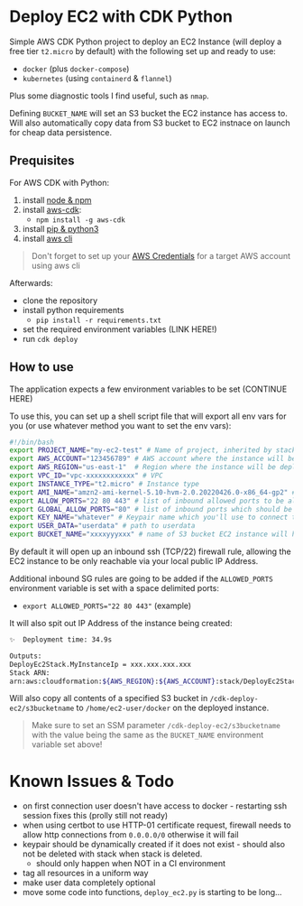 # Deploy EC2 with CDK Python
Simple AWS CDK Python project to deploy an EC2 Instance (will deploy a free tier `t2.micro` by default) with the following set up and ready to use:
* `docker` (plus `docker-compose`)
* `kubernetes` (using `containerd` & `flannel`)

Plus some diagnostic tools I find useful, such as `nmap`.

Defining `BUCKET_NAME` will set an S3 bucket the EC2 instance has access to. Will also automatically copy data from S3 bucket to EC2 instnace on launch for cheap data persistence.

## Prequisites
For AWS CDK with Python:
1. install [node & npm](https://docs.npmjs.com/downloading-and-installing-node-js-and-npm)
2. install [aws-cdk](https://docs.aws.amazon.com/cdk/v2/guide/getting_started.html): 
   * `npm install -g aws-cdk`
3. install [pip & python3](https://realpython.com/installing-python/)
4. install [aws cli](https://docs.aws.amazon.com/cli/latest/userguide/getting-started-install.html)

> Don't forget to set up your [AWS Credentials](https://docs.aws.amazon.com/cli/latest/userguide/cli-configure-quickstart.html) for a target AWS account using aws cli

Afterwards:
* clone the repository
* install python requirements
  * `pip install -r requirements.txt` 
* set the required environment variables (LINK HERE!)
* run `cdk deploy`

## How to use
The application expects a few environment variables to be set (CONTINUE HERE)

To use this, you can set up a shell script file that will export all env vars for you (or use whatever method you want to set the env vars):
```sh
#!/bin/bash
export PROJECT_NAME="my-ec2-test" # Name of project, inherited by stack name and stack resources
export AWS_ACCOUNT="123456789" # AWS account where the instance will be deployed
export AWS_REGION="us-east-1"  # Region where the instance will be deployed
export VPC_ID="vpc-xxxxxxxxxxxx" # VPC
export INSTANCE_TYPE="t2.micro" # Instance type
export AMI_NAME="amzn2-ami-kernel-5.10-hvm-2.0.20220426.0-x86_64-gp2" # Amazon Linux 2 (example)
export ALLOW_PORTS="22 80 443" # list of inbound allowed ports to be allowed on SG
export GLOBAL_ALLOW_PORTS="80" # list of inbound ports which should be opened up to 0.0.0.0/0
export KEY_NAME="whatever" # Keypair name which you'll use to connect to the EC2 instance
export USER_DATA="userdata" # path to userdata
export BUCKET_NAME="xxxxyyyxxx" # name of S3 bucket EC2 instance will have access to
```
By default it will open up an inbound ssh (TCP/22) firewall rule, allowing the EC2 instance to be only reachable via your local public IP Address.

Additional inbound SG rules are going to be added if the `ALLOWED_PORTS` environment variable is set with a space delimited ports:
* `export ALLOWED_PORTS="22 80 443"` (example)

It will also spit out IP Address of the instance being created:
```sh
✨  Deployment time: 34.9s

Outputs:
DeployEc2Stack.MyInstanceIp = xxx.xxx.xxx.xxx
Stack ARN:
arn:aws:cloudformation:${AWS_REGION}:${AWS_ACCOUNT}:stack/DeployEc2Stack/${RANDOMUUID}
```

Will also copy all contents of a specified S3 bucket in `/cdk-deploy-ec2/s3bucketname` to `/home/ec2-user/docker` on the deployed instance.

> Make sure to set an SSM parameter `/cdk-deploy-ec2/s3bucketname` with the value being the same as the `BUCKET_NAME` environment variable set above!

# Known Issues & Todo
* on first connection user doesn't have access to docker - restarting ssh session fixes this (prolly still not ready)
* when using certbot to use HTTP-01 certificate request, firewall needs to allow http connections from `0.0.0.0/0` otherwise it will fail
* keypair should be dynamically created if it does not exist - should also not be deleted with stack when stack is deleted.
  * should only happen when NOT in a CI environment
* tag all resources in a uniform way
* make user data completely optional
* move some code into functions, `deploy_ec2.py` is starting to be long...